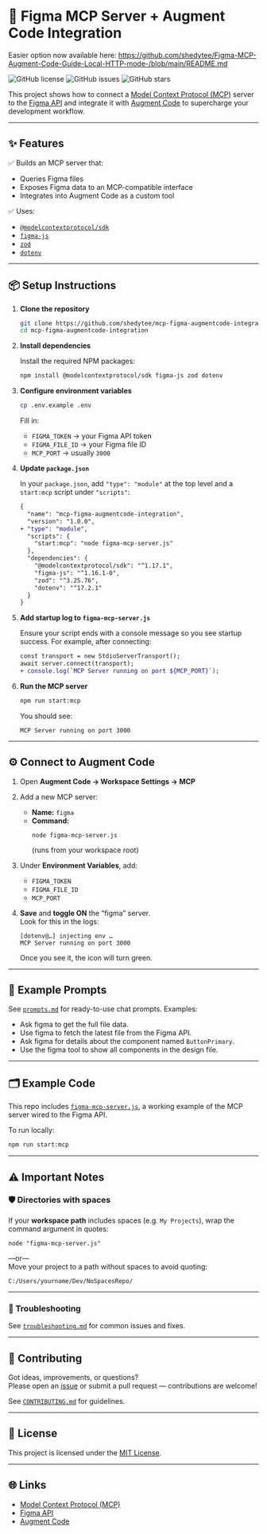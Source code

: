 # 🚀 Figma MCP Server + Augment Code Integration
Easier option now available here: https://github.com/shedytee/Figma-MCP-Augment-Code-Guide-Local-HTTP-mode-/blob/main/README.md

![GitHub license](https://img.shields.io/github/license/shedytee/mcp-figma-augmentcode-integration)
![GitHub issues](https://img.shields.io/github/issues/shedytee/mcp-figma-augmentcode-integration)
![GitHub stars](https://img.shields.io/github/stars/shedytee/mcp-figma-augmentcode-integration?style=social)

This project shows how to connect a [Model Context Protocol (MCP)](https://modelcontextprotocol.io) server to the [Figma API](https://www.figma.com/developers/api) and integrate it with [Augment Code](https://www.augmentcode.com/) to supercharge your development workflow.

---

## ✨ Features

✅ Builds an MCP server that:  
- Queries Figma files  
- Exposes Figma data to an MCP-compatible interface  
- Integrates into Augment Code as a custom tool

✅ Uses:  
- [`@modelcontextprotocol/sdk`](https://github.com/modelcontextprotocol/typescript-sdk)  
- [`figma-js`](https://github.com/jongold/figma-js)  
- [`zod`](https://github.com/colinhacks/zod)  
- [`dotenv`](https://github.com/motdotla/dotenv)

---

## 📦 Setup Instructions

1. **Clone the repository**

   ```bash
   git clone https://github.com/shedytee/mcp-figma-augmentcode-integration.git
   cd mcp-figma-augmentcode-integration
   ```

2. **Install dependencies**

   Install the required NPM packages:
   ```bash
   npm install @modelcontextprotocol/sdk figma-js zod dotenv
   ```

3. **Configure environment variables**

   ```bash
   cp .env.example .env
   ```

   Fill in:
   - `FIGMA_TOKEN` → your Figma API token  
   - `FIGMA_FILE_ID` → your Figma file ID  
   - `MCP_PORT` → usually `3000`

4. **Update `package.json`**

   In your `package.json`, add `"type": "module"` at the top level and a `start:mcp` script under `"scripts"`:

   ```diff
   {
     "name": "mcp-figma-augmentcode-integration",
     "version": "1.0.0",
   + "type": "module",
     "scripts": {
       "start:mcp": "node figma-mcp-server.js"
     },
     "dependencies": {
       "@modelcontextprotocol/sdk": "^1.17.1",
       "figma-js": "^1.16.1-0",
       "zod": "^3.25.76",
       "dotenv": "^17.2.1"
     }
   }
   ```

5. **Add startup log to `figma-mcp-server.js`**

   Ensure your script ends with a console message so you see startup success. For example, after connecting:

   ```diff
   const transport = new StdioServerTransport();
   await server.connect(transport);
   + console.log(`MCP Server running on port ${MCP_PORT}`);
   ```

6. **Run the MCP server**

   ```bash
   npm run start:mcp
   ```

   You should see:
   ```
   MCP Server running on port 3000
   ```

---

## ⚙️ Connect to Augment Code

1. Open **Augment Code → Workspace Settings → MCP**  
2. Add a new MCP server:
   - **Name:** `figma`
   - **Command:**  
     ```
     node figma-mcp-server.js
     ```
     (runs from your workspace root)

3. Under **Environment Variables**, add:
   - `FIGMA_TOKEN`
   - `FIGMA_FILE_ID`
   - `MCP_PORT`

4. **Save** and **toggle ON** the “figma” server.  
   Look for this in the logs:
   ```
   [dotenv@…] injecting env …
   MCP Server running on port 3000
   ```
   Once you see it, the icon will turn green.

---

## 💬 Example Prompts

See [`prompts.md`](./prompts.md) for ready-to-use chat prompts. Examples:

- Ask figma to get the full file data.  
- Use figma to fetch the latest file from the Figma API.  
- Ask figma for details about the component named `ButtonPrimary`.  
- Use the figma tool to show all components in the design file.

---

## 🗂 Example Code

This repo includes [`figma-mcp-server.js`](./figma-mcp-server.js), a working example of the MCP server wired to the Figma API.

To run locally:
```bash
npm run start:mcp
```

---

## ⚠ Important Notes

### 🛡️ Directories with spaces

If your **workspace path** includes spaces (e.g. `My Projects`), wrap the command argument in quotes:

```text
node "figma-mcp-server.js"
```

—or—  
Move your project to a path without spaces to avoid quoting:

```
C:/Users/yourname/Dev/NoSpacesRepo/
```

---

### 🔧 Troubleshooting

See [`troubleshooting.md`](./troubleshooting.md) for common issues and fixes.

---

## 🤝 Contributing

Got ideas, improvements, or questions?  
Please open an [issue](https://github.com/shedytee/mcp-figma-augmentcode-integration/issues) or submit a pull request — contributions are welcome!

See [`CONTRIBUTING.md`](./CONTRIBUTING.md) for guidelines.

---

## 📄 License

This project is licensed under the [MIT License](./LICENSE).

---

## 🌐 Links

- [Model Context Protocol (MCP)](https://modelcontextprotocol.io)  
- [Figma API](https://www.figma.com/developers/api)  
- [Augment Code](https://www.augmentcode.com/)
